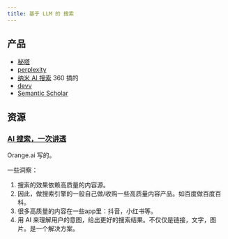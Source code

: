 ```yaml
---
title: 基于 LLM 的 搜索
---
```


## 产品
* [秘塔](../m/metaso.md)
* [perplexity](../p/perplexity.md)
* [纳米 AI 搜索](https://www.n.cn/) 360 搞的
* [devv](../d/devv.md)
* [Semantic Scholar](../s/semantic-scholar.md)

## 资源
### [AI 搜索，一次讲透](https://mp.weixin.qq.com/s/NsvecuHT_h21d9po0c7UmQ)
Orange.ai 写的。

一些洞察：
1. 搜索的效果依赖高质量的内容源。
  1. 因此，做搜索引擎的一般自己做/收购一些高质量内容产品。如百度做百度百科。
  2. 很多高质量的内容在一些app里：抖音，小红书等。
2. 用 AI 来理解用户的意图，给出更好的搜索结果。不仅仅是链接，文字，图片。是一个解决方案。 
